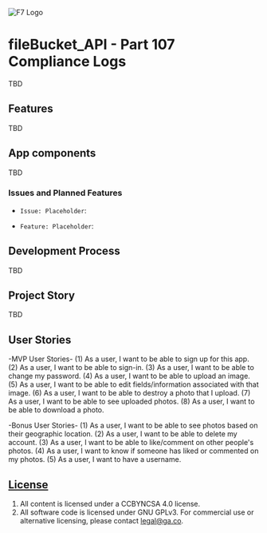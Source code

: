![F7 Logo](http://frinkiac-7.net/images/f7-pos.png "F7 logo")

# fileBucket_API - Part 107 Compliance Logs

TBD

## Features

TBD

## App components

TBD

### Issues and Planned Features

- `Issue: Placeholder`:

- `Feature: Placeholder`:

## Development Process

TBD

## Project Story

TBD

## User Stories

-MVP User Stories-
(1) As a user, I want to be able to sign up for this app.
(2) As a user, I want to be able to sign-in.
(3) As a user, I want to be able to change my password.
(4) As a user, I want to be able to upload an image.
(5) As a user, I want to be able to edit fields/information associated with that image.
(6) As a user, I want to be able to destroy a photo that I upload.
(7) As a user, I want to be able to see uploaded photos.
(8) As a user, I want to be able to download a photo.

-Bonus User Stories-
(1) As a user, I want to be able to see photos based on their geographic location.
(2) As a user, I want to be able to delete my account.
(3) As a user, I want to be able to like/comment on other people's photos.
(4) As a user, I want to know if someone has liked or commented on my photos.
(5) As a user, I want to have a username. 

## [License](LICENSE)

1.  All content is licensed under a CC­BY­NC­SA 4.0 license.
1.  All software code is licensed under GNU GPLv3. For commercial use or
    alternative licensing, please contact legal@ga.co.
